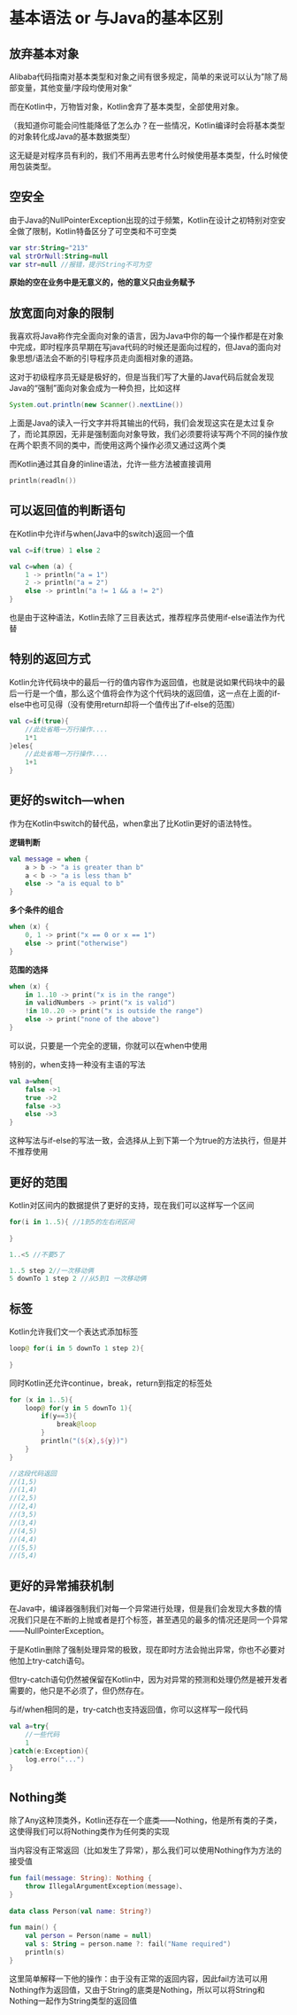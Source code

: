 # 基本语法 or 与Java的基本区别

## 放弃基本对象

Alibaba代码指南对基本类型和对象之间有很多规定，简单的来说可以认为”除了局部变量，其他变量/字段均使用对象“

而在Kotlin中，万物皆对象，Kotlin舍弃了基本类型，全部使用对象。

（我知道你可能会问性能降低了怎么办？在一些情况，Kotlin编译时会将基本类型的对象转化成Java的基本数据类型）

这无疑是对程序员有利的，我们不用再去思考什么时候使用基本类型，什么时候使用包装类型。

## 空安全

由于Java的NullPointerException出现的过于频繁，Kotlin在设计之初特别对空安全做了限制，Kotlin特备区分了可空类和不可空类

```kotlin
var str:String="213"
val strOrNull:String=null
var str=null //报错，提示String不可为空
```

**原始的空在业务中是无意义的，他的意义只由业务赋予**

## 放宽面向对象的限制

我喜欢将Java称作完全面向对象的语言，因为Java中你的每一个操作都是在对象中完成，即时程序员早期在写java代码的时候还是面向过程的，但Java的面向对象思想/语法会不断的引导程序员走向面相对象的道路。

这对于初级程序员无疑是极好的，但是当我们写了大量的Java代码后就会发现Java的“强制”面向对象会成为一种负担，比如这样

```java
System.out.println(new Scanner().nextLine())
```

上面是Java的读入一行文字并将其输出的代码，我们会发现这实在是太过复杂了，而论其原因，无非是强制面向对象导致，我们必须要将读写两个不同的操作放在两个职责不同的类中，而使用这两个操作必须又通过这两个类

而Kotlin通过其自身的inline语法，允许一些方法被直接调用

```kotlin
println(readln())
```

## 可以返回值的判断语句

在Kotlin中允许if与when(Java中的switch)返回一个值

```kotlin
val c=if(true) 1 else 2
```

```kotlin
val c=when (a) {  
    1 -> println("a = 1")  
    2 -> println("a = 2")  
    else -> println("a != 1 && a != 2")  
}
```

也是由于这种语法，Kotlin去除了三目表达式，推荐程序员使用if-else语法作为代替

## 特别的返回方式

Kotlin允许代码块中的最后一行的值内容作为返回值，也就是说如果代码块中的最后一行是一个值，那么这个值将会作为这个代码块的返回值，这一点在上面的if-else中也可见得（没有使用return却将一个值传出了if-else的范围）

```kotlin
val c=if(true){
	//此处省略一万行操作....
	1*1
}eles{
	//此处省略一万行操作....
	1+1
}
```

## 更好的switch—when

作为在Kotlin中switch的替代品，when拿出了比Kotlin更好的语法特性。

**逻辑判断**

```kotlin
val message = when {
    a > b -> "a is greater than b"
    a < b -> "a is less than b"
    else -> "a is equal to b"
}
```

**多个条件的组合**

```kotlin
when (x) {
    0, 1 -> print("x == 0 or x == 1")
    else -> print("otherwise")
}
```

**范围的选择**

```kotlin
when (x) {
    in 1..10 -> print("x is in the range")
    in validNumbers -> print("x is valid")
    !in 10..20 -> print("x is outside the range")
    else -> print("none of the above")
}
```

可以说，只要是一个完全的逻辑，你就可以在when中使用

特别的，when支持一种没有主语的写法

```kotlin
val a=when{  
    false ->1  
    true ->2  
    false ->3  
    else ->3  
}
```

这种写法与if-else的写法一致，会选择从上到下第一个为true的方法执行，但是并不推荐使用

## 更好的范围

Kotlin对区间内的数据提供了更好的支持，现在我们可以这样写一个区间

```kotlin
for(i in 1..5){ //1到5的左右闭区间
	
}

1..<5 //不要5了

1..5 step 2//一次移动俩
5 downTo 1 step 2 //从5到1 一次移动俩
```

## 标签

Kotlin允许我们文一个表达式添加标签

```kotlin
loop@ for(i in 5 downTo 1 step 2){  
  
}
```

同时Kotlin还允许continue，break，return到指定的标签处

```kotlin
for (x in 1..5){  
    loop@ for(y in 5 downTo 1){  
        if(y==3){  
            break@loop  
        }  
        println("(${x},${y})")  
    }  
} 

//这段代码返回
//(1,5)
//(1,4)
//(2,5)
//(2,4)
//(3,5)
//(3,4)
//(4,5)
//(4,4)
//(5,5)
//(5,4)
```

## 更好的异常捕获机制

在Java中，编译器强制我们对每一个异常进行处理，但是我们会发现大多数的情况我们只是在不断的上抛或者是打个标签，甚至遇见的最多的情况还是同一个异常——NullPointerException。

于是Kotlin删除了强制处理异常的极致，现在即时方法会抛出异常，你也不必要对他加上try-catch语句。

但try-catch语句仍然被保留在Kotlin中，因为对异常的预测和处理仍然是被开发者需要的，他只是不必须了，但仍然存在。

与if/when相同的是，try-catch也支持返回值，你可以这样写一段代码

```kotlin
val a=try{
	//一些代码
	1
}catch(e:Exception){
	log.erro("...")
}
```

## Nothing类

除了Any这种顶类外，Kotlin还存在一个底类——Nothing，他是所有类的子类，这使得我们可以将Nothing类作为任何类的实现

当内容没有正常返回（比如发生了异常），那么我们可以使用Nothing作为方法的接受值


```kotlin
fun fail(message: String): Nothing {  
    throw IllegalArgumentException(message)、
}  
  
data class Person(val name: String?)  
  
fun main() {  
	val person = Person(name = null)  
	val s: String = person.name ?: fail("Name required")  
	println(s)
}
```

这里简单解释一下他的操作：由于没有正常的返回内容，因此fail方法可以用Nothing作为返回值，又由于String的底类是Nothing，所以可以将String和Nothing一起作为String类型的返回值

